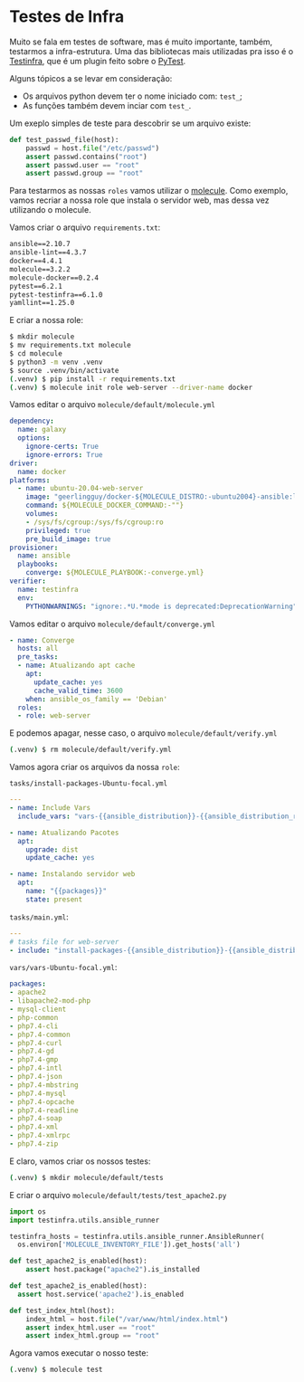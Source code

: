 # Testes de Infra

Muito se fala em testes de software, mas é muito importante, também, testarmos a infra-estrutura.
Uma das bibliotecas mais utilizadas pra isso é o [Testinfra](https://testinfra.readthedocs.io/), que é um plugin feito sobre o [PyTest](https://docs.pytest.org/).

Alguns tópicos a se levar em consideração:

* Os arquivos python devem ter o nome iniciado com: `test_`;
* As funções também devem inciar com `test_`.

Um exeplo simples de teste para descobrir se um arquivo existe:

```python
def test_passwd_file(host):
    passwd = host.file("/etc/passwd")
    assert passwd.contains("root")
    assert passwd.user == "root"
    assert passwd.group == "root"
```

Para testarmos as nossas `roles` vamos utilizar o [molecule](https://molecule.readthedocs.io/en/latest/).
Como exemplo, vamos recriar a nossa role que instala o servidor web, mas dessa vez utilizando o molecule.

Vamos criar o arquivo `requirements.txt`:

```txt
ansible==2.10.7
ansible-lint==4.3.7
docker==4.4.1
molecule==3.2.2
molecule-docker==0.2.4
pytest==6.2.1
pytest-testinfra==6.1.0
yamllint==1.25.0
```

E criar a nossa role:

```bash
$ mkdir molecule
$ mv requirements.txt molecule
$ cd molecule
$ python3 -m venv .venv
$ source .venv/bin/activate
(.venv) $ pip install -r requirements.txt
(.venv) $ molecule init role web-server --driver-name docker
```

Vamos editar o arquivo `molecule/default/molecule.yml`

```yaml
dependency:
  name: galaxy
  options:
    ignore-certs: True
    ignore-errors: True
driver:
  name: docker
platforms:
  - name: ubuntu-20.04-web-server
    image: "geerlingguy/docker-${MOLECULE_DISTRO:-ubuntu2004}-ansible:latest"
    command: ${MOLECULE_DOCKER_COMMAND:-""}
    volumes:
    - /sys/fs/cgroup:/sys/fs/cgroup:ro
    privileged: true
    pre_build_image: true
provisioner:
  name: ansible
  playbooks:
    converge: ${MOLECULE_PLAYBOOK:-converge.yml}
verifier:
  name: testinfra
  env:
    PYTHONWARNINGS: "ignore:.*U.*mode is deprecated:DeprecationWarning"
```

Vamos editar o arquivo `molecule/default/converge.yml`

```yaml
- name: Converge
  hosts: all
  pre_tasks:
  - name: Atualizando apt cache
    apt:
      update_cache: yes
      cache_valid_time: 3600
    when: ansible_os_family == 'Debian'
  roles:
  - role: web-server
```

E podemos apagar, nesse caso, o arquivo `molecule/default/verify.yml`

```bash
(.venv) $ rm molecule/default/verify.yml
```

Vamos agora criar os arquivos da nossa `role`:

`tasks/install-packages-Ubuntu-focal.yml`

```yaml
---
- name: Include Vars
  include_vars: "vars-{{ansible_distribution}}-{{ansible_distribution_release}}.yml"

- name: Atualizando Pacotes
  apt:
    upgrade: dist
    update_cache: yes

- name: Instalando servidor web
  apt:
    name: "{{packages}}"
    state: present
```

`tasks/main.yml`:

```yaml
---
# tasks file for web-server
- include: "install-packages-{{ansible_distribution}}-{{ansible_distribution_release}}.yml"
```

`vars/vars-Ubuntu-focal.yml`:

```yaml
packages:
- apache2
- libapache2-mod-php
- mysql-client
- php-common
- php7.4-cli
- php7.4-common
- php7.4-curl
- php7.4-gd
- php7.4-gmp
- php7.4-intl
- php7.4-json
- php7.4-mbstring
- php7.4-mysql
- php7.4-opcache
- php7.4-readline
- php7.4-soap
- php7.4-xml
- php7.4-xmlrpc
- php7.4-zip
```

E claro, vamos criar os nossos testes:

```bash
(.venv) $ mkdir molecule/default/tests
```

E criar o arquivo `molecule/default/tests/test_apache2.py`

```python
import os
import testinfra.utils.ansible_runner

testinfra_hosts = testinfra.utils.ansible_runner.AnsibleRunner(
  os.environ['MOLECULE_INVENTORY_FILE']).get_hosts('all')

def test_apache2_is_enabled(host):
    assert host.package("apache2").is_installed

def test_apache2_is_enabled(host):
  assert host.service('apache2').is_enabled

def test_index_html(host):
    index_html = host.file("/var/www/html/index.html")
    assert index_html.user == "root"
    assert index_html.group == "root"
```

Agora vamos executar o nosso teste:

```bash
(.venv) $ molecule test
```
